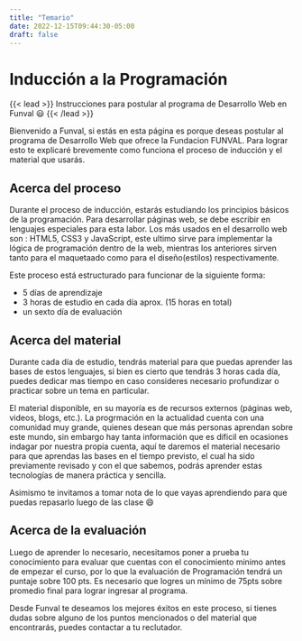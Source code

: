 ```yaml
---
title: "Temario"
date: 2022-12-15T09:44:30-05:00
draft: false
---
```



# Inducción a la Programación

{{< lead >}}
Instrucciones para postular al programa de Desarrollo Web en Funval 😃
{{< /lead >}}

Bienvenido a Funval, si estás en esta página es porque deseas postular al programa de Desarrollo Web que ofrece la Fundacion FUNVAL. Para lograr esto te explicaré brevemente como funciona el proceso de inducción y el material que usarás.

## Acerca del proceso

Durante el proceso de inducción, estarás estudiando los principios básicos de la programación. Para desarrollar páginas web, se debe escribir en lenguajes
especiales para esta labor. Los más usados en el desarrollo web son : HTML5, CSS3 y JavaScript, este ultimo sirve para implementar
la lógica de programación dentro de la web, mientras los anteriores sirven tanto para el maquetaado como para el 
diseño(estilos) respectivamente.

Este proceso está estructurado para funcionar de la siguiente forma:

- 5 días de aprendizaje
- 3 horas de estudio en cada día aprox. (15 horas en total)
-  un sexto día de evaluación

## Acerca del material

Durante cada día de estudio, tendrás material para que puedas aprender las bases de estos lenguajes, si bien es cierto que tendrás 3 horas cada día, puedes dedicar mas tiempo
en caso consideres necesario profundizar o practicar sobre un tema en particular.

El material disponible, en su mayoría es de recursos externos (páginas web, videos, blogs, etc.). La progrmación en la actualidad
cuenta con una comunidad muy grande, quienes desean que más personas aprendan sobre este mundo, sin embargo hay tanta información que es dificil en ocasiones indagar por nuestra propia cuenta,
aquí te daremos el material necesario para que aprendas las bases en el tiempo previsto, el cual ha sido previamente revisado y con el que sabemos, podrás aprender estas tecnologías de manera práctica
y sencilla.

Asimismo te invitamos a tomar nota de lo que vayas aprendiendo para que puedas repasarlo luego de las clase 😄

## Acerca de la evaluación

Luego de aprender lo necesario, necesitamos poner a prueba tu conocimiento para evaluar que cuentas con el conocimiento minimo antes de empezar el curso,
por lo que la evaluación de Programación tendrá un puntaje sobre 100 pts. Es necesario que logres un mínimo de 75pts sobre promedio final para lograr ingresar al programa.

<!-- tendrá un puntaje de 50 pts sobre promedio final, y se enfoncará en teoría de lo aprendido. El resto de puntos será distribuido entre Excel (34 pts) y Typing (16 pts) podiendo obtener un total de 100pts. Es necesario que logres un mínimo de 80pts sobre promedio final para lograr ingresar al programa. -->


Desde Funval te deseamos los mejores éxitos en este proceso, si tienes dudas sobre alguno de los puntos mencionados o del material que encontrarás, puedes contactar a tu reclutador.

